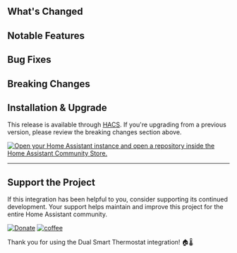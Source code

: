 ## What's Changed

<!-- Describe the changes in this release -->

## Notable Features

<!-- Highlight any new features or important changes -->

## Bug Fixes

<!-- List any bug fixes included in this release -->

## Breaking Changes

<!-- List any breaking changes that users need to be aware of -->

## Installation & Upgrade

This release is available through [HACS](https://hacs.xyz/). If you're upgrading from a previous version, please review the breaking changes section above.

[![Open your Home Assistant instance and open a repository inside the Home Assistant Community Store.](https://my.home-assistant.io/badges/hacs_repository.svg)](https://my.home-assistant.io/redirect/hacs_repository/?owner=swingerman&repository=ha-dual-smart-thermostat&category=Integration)

---

## Support the Project

If this integration has been helpful to you, consider supporting its continued development. Your support helps maintain and improve this project for the entire Home Assistant community.

[![Donate](https://img.shields.io/badge/Donate-PayPal-yellowgreen?style=for-the-badge&logo=paypal)](https://www.paypal.com/cgi-bin/webscr?cmd=_s-xclick&hosted_button_id=S6NC9BYVDDJMA&source=url)
[![coffee](https://www.buymeacoffee.com/assets/img/custom_images/black_img.png)](https://www.buymeacoffee.com/swingerman)

Thank you for using the Dual Smart Thermostat integration! 🏠🌡️